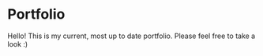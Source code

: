 # Portfolio
Hello! This is my current, most up to date portfolio. Please feel free to take a look :)
